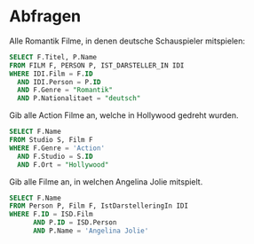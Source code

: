 # Abfragen

Alle Romantik Filme, in denen deutsche Schauspieler mitspielen:
```sql
SELECT F.Titel, P.Name
FROM FILM F, PERSON P, IST_DARSTELLER_IN IDI
WHERE IDI.Film = F.ID
  AND IDI.Person = P.ID
  AND F.Genre = "Romantik"
  AND P.Nationalitaet = "deutsch"
```

Gib alle Action Filme an, welche in Hollywood gedreht wurden.
```sql
SELECT F.Name
FROM Studio S, Film F
WHERE F.Genre = 'Action' 
  AND F.Studio = S.ID
  AND F.Ort = "Hollywood"
```

Gib alle Filme an, in welchen Angelina Jolie mitspielt.
```sql
SELECT F.Name
FROM Person P, Film F, IstDarstelleringIn IDI
WHERE F.ID = ISD.Film 
      AND P.ID = ISD.Person
      AND P.Name = 'Angelina Jolie'
```
